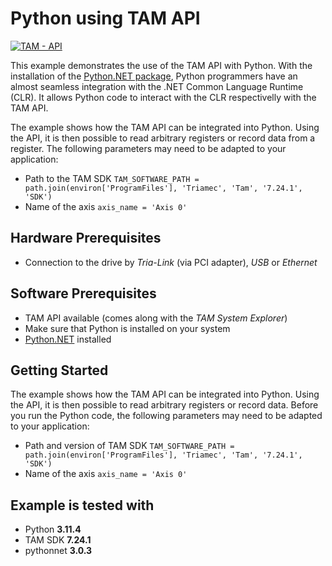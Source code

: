 # Python using TAM API

[![TAM - API](https://img.shields.io/static/v1?label=TAM&message=API&color=b51839)](https://www.triamec.com/en/tam-api.html)

This example demonstrates the use of the TAM API with Python.
With the installation of the [Python.NET package](https://pypi.org/project/pythonnet/), Python programmers have an almost seamless integration with the .NET Common Language Runtime (CLR).
It allows Python code to interact with the CLR respectivelly with the TAM API.

The example shows how the TAM API can be integrated into Python. Using the API, it is then possible to read arbitrary registers or record data from a register.
The following parameters may need to be adapted to your application:
- Path to the TAM SDK `TAM_SOFTWARE_PATH = path.join(environ['ProgramFiles'], 'Triamec', 'Tam', '7.24.1', 'SDK')`
- Name of the axis `axis_name = 'Axis 0'`

## Hardware Prerequisites
- Connection to the drive by *Tria-Link* (via PCI adapter), *USB* or *Ethernet*

## Software Prerequisites
- TAM API available (comes along with the *TAM System Explorer*)
- Make sure that Python is installed on your system
- [Python.NET](https://pypi.org/project/pythonnet/) installed

## Getting Started
The example shows how the TAM API can be integrated into Python. Using the API, it is then possible to read arbitrary registers or record data.
Before you run the Python code, the following parameters may need to be adapted to your application:
- Path and version of TAM SDK `TAM_SOFTWARE_PATH = path.join(environ['ProgramFiles'], 'Triamec', 'Tam', '7.24.1', 'SDK')`
- Name of the axis `axis_name = 'Axis 0'`

## Example is tested with
- Python **3.11.4**
- TAM SDK **7.24.1**
- pythonnet **3.0.3**
